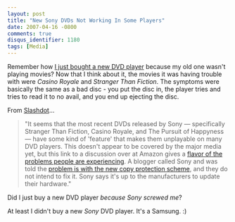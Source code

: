 ```yaml
---
layout: post
title: "New Sony DVDs Not Working In Some Players"
date: 2007-04-16 -0800
comments: true
disqus_identifier: 1180
tags: [Media]
---
```

Remember how [I just bought a new DVD
player](/archive/2007/04/16/electronics-dying.aspx) because my old one
wasn't playing movies? Now that I think about it, the movies it was
having trouble with were *Casino Royale* and *Stranger Than Fiction*.
The symptoms were basically the same as a bad disc - you put the disc
in, the player tries and tries to read it to no avail, and you end up
ejecting the disc.
 
 From [Slashdot](http://slashdot.org/article.pl?sid=07/04/15/1914248)...

> "It seems that the most recent DVDs released by Sony — specifically
> Stranger Than Fiction, Casino Royale, and The Pursuit of Happyness —
> have some kind of 'feature' that makes them unplayable on many DVD
> players. This doesn't appear to be covered by the major media yet, but
> this link to a discussion over at Amazon gives a [flavor of the
> problems people are
> experiencing](http://www.amazon.com/gp/discussionboard/cd/discussion.html?ie=UTF8&asin=B000A3XRSO&store=electronics&cdThread=TxMTISI233EAQZ).
> A blogger called Sony and was told the [problem is with the new copy
> protection scheme](http://sonystrikesagain.wordpress.com/), and they
> do not intend to fix it. Sony says it's up to the manufacturers to
> update their hardware."


 Did I just buy a new DVD player *because Sony screwed me*?
 
 At least I didn't buy a new *Sony* DVD player. It's a Samsung. :)
